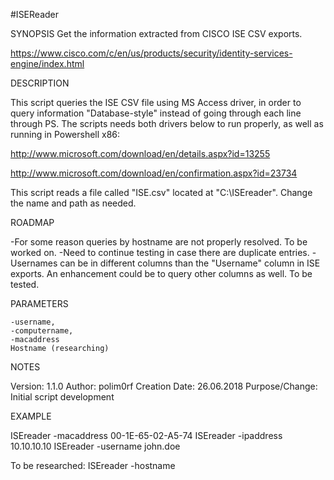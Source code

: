 #ISEReader

SYNOPSIS
  Get the information extracted from CISCO ISE CSV exports.
  
  https://www.cisco.com/c/en/us/products/security/identity-services-engine/index.html
  

DESCRIPTION

 This script queries the ISE CSV file using MS Access driver, in order to query information "Database-style"
 instead of going through each line through PS. The scripts needs both drivers below to run properly, as well as
 running in Powershell x86:
 
 http://www.microsoft.com/download/en/details.aspx?id=13255
 
 http://www.microsoft.com/download/en/confirmation.aspx?id=23734

 This script reads a file called "ISE.csv" located at "C:\ISEreader". Change the name and path as needed.


ROADMAP

 -For some reason queries by hostname are not properly resolved. To be worked on.
 -Need to continue testing in case there are duplicate entries.
 -Usernames can be in different columns than the "Username" column in ISE exports. An enhancement could be to query 
 other columns as well. To be tested.


PARAMETERS 

    -username,
    -computername,
    -macaddress
    Hostname (researching)   


NOTES

  Version:        1.1.0
  Author:         polim0rf
  Creation Date:  26.06.2018
  Purpose/Change: Initial script development


EXAMPLE

  ISEreader -macaddress 00-1E-65-02-A5-74
  ISEreader -ipaddress 10.10.10.10
  ISEreader -username john.doe

  To be researched:
  ISEreader -hostname <hostname>

